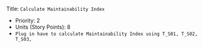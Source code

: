 Title: `Calculate Maintainability Index`
  - Priority: 2
  - Units (Story Points): 8
  - `Plug in have to calculate Maintainability Index using T_S01, T_S02, T_S03, `
